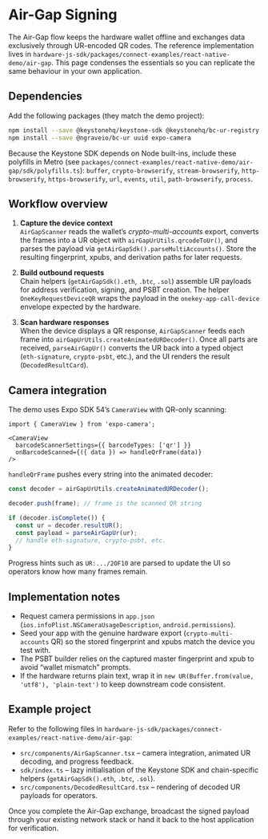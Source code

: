 # Air-Gap Signing

The Air-Gap flow keeps the hardware wallet offline and exchanges data exclusively through UR-encoded QR codes. The reference implementation lives in `hardware-js-sdk/packages/connect-examples/react-native-demo/air-gap`. This page condenses the essentials so you can replicate the same behaviour in your own application.

## Dependencies

Add the following packages (they match the demo project):

```bash
npm install --save @keystonehq/keystone-sdk @keystonehq/bc-ur-registry @keystonehq/bc-ur-registry-eth @keystonehq/bc-ur-registry-btc @keystonehq/bc-ur-registry-sol
npm install --save @ngraveio/bc-ur uuid expo-camera
```

Because the Keystone SDK depends on Node built-ins, include these polyfills in Metro (see `packages/connect-examples/react-native-demo/air-gap/sdk/polyfills.ts`): `buffer`, `crypto-browserify`, `stream-browserify`, `http-browserify`, `https-browserify`, `url`, `events`, `util`, `path-browserify`, `process`.

## Workflow overview

1. **Capture the device context**  
   `AirGapScanner` reads the wallet’s *crypto-multi-accounts* export, converts the frames into a UR object with `airGapUrUtils.qrcodeToUr()`, and parses the payload via `getAirGapSdk().parseMultiAccounts()`. Store the resulting fingerprint, xpubs, and derivation paths for later requests.

2. **Build outbound requests**  
   Chain helpers (`getAirGapSdk().eth`, `.btc`, `.sol`) assemble UR payloads for address verification, signing, and PSBT creation. The helper `OneKeyRequestDeviceQR` wraps the payload in the `onekey-app-call-device` envelope expected by the hardware.

3. **Scan hardware responses**  
   When the device displays a QR response, `AirGapScanner` feeds each frame into `airGapUrUtils.createAnimatedURDecoder()`. Once all parts are received, `parseAirGapUr()` converts the UR back into a typed object (`eth-signature`, `crypto-psbt`, etc.), and the UI renders the result (`DecodedResultCard`).

## Camera integration

The demo uses Expo SDK 54’s `CameraView` with QR-only scanning:

```tsx
import { CameraView } from 'expo-camera';

<CameraView
  barcodeScannerSettings={{ barcodeTypes: ['qr'] }}
  onBarcodeScanned={({ data }) => handleQrFrame(data)}
/>
```

`handleQrFrame` pushes every string into the animated decoder:

```ts
const decoder = airGapUrUtils.createAnimatedURDecoder();

decoder.push(frame); // frame is the scanned QR string

if (decoder.isComplete()) {
  const ur = decoder.resultUR();
  const payload = parseAirGapUr(ur);
  // handle eth-signature, crypto-psbt, etc.
}
```

Progress hints such as `UR:.../2OF10` are parsed to update the UI so operators know how many frames remain.

## Implementation notes

- Request camera permissions in `app.json` (`ios.infoPlist.NSCameraUsageDescription`, `android.permissions`).
- Seed your app with the genuine hardware export (`crypto-multi-accounts` QR) so the stored fingerprint and xpubs match the device you test with.
- The PSBT builder relies on the captured master fingerprint and xpub to avoid “wallet mismatch” prompts.
- If the hardware returns plain text, wrap it in `new UR(Buffer.from(value, 'utf8'), 'plain-text')` to keep downstream code consistent.

## Example project

Refer to the following files in `hardware-js-sdk/packages/connect-examples/react-native-demo/air-gap`:

- `src/components/AirGapScanner.tsx` – camera integration, animated UR decoding, and progress feedback.
- `sdk/index.ts` – lazy initialisation of the Keystone SDK and chain-specific helpers (`getAirGapSdk().eth`, `.btc`, `.sol`).
- `src/components/DecodedResultCard.tsx` – rendering of decoded UR payloads for operators.

Once you complete the Air-Gap exchange, broadcast the signed payload through your existing network stack or hand it back to the host application for verification.